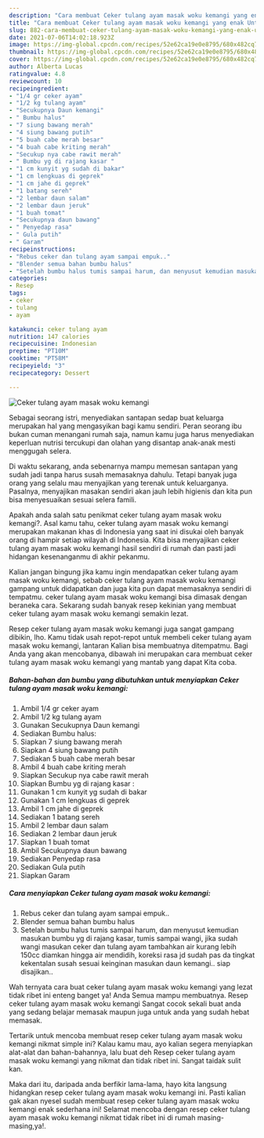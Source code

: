 ```yaml
---
description: "Cara membuat Ceker tulang ayam masak woku kemangi yang enak Untuk Jualan"
title: "Cara membuat Ceker tulang ayam masak woku kemangi yang enak Untuk Jualan"
slug: 882-cara-membuat-ceker-tulang-ayam-masak-woku-kemangi-yang-enak-untuk-jualan
date: 2021-07-06T14:02:18.923Z
image: https://img-global.cpcdn.com/recipes/52e62ca19e0e8795/680x482cq70/ceker-tulang-ayam-masak-woku-kemangi-foto-resep-utama.jpg
thumbnail: https://img-global.cpcdn.com/recipes/52e62ca19e0e8795/680x482cq70/ceker-tulang-ayam-masak-woku-kemangi-foto-resep-utama.jpg
cover: https://img-global.cpcdn.com/recipes/52e62ca19e0e8795/680x482cq70/ceker-tulang-ayam-masak-woku-kemangi-foto-resep-utama.jpg
author: Alberta Lucas
ratingvalue: 4.8
reviewcount: 10
recipeingredient:
- "1/4 gr ceker ayam"
- "1/2 kg tulang ayam"
- "Secukupnya Daun kemangi"
- " Bumbu halus"
- "7 siung bawang merah"
- "4 siung bawang putih"
- "5 buah cabe merah besar"
- "4 buah cabe kriting merah"
- "Secukup nya cabe rawit merah"
- " Bumbu yg di rajang kasar "
- "1 cm kunyit yg sudah di bakar"
- "1 cm lengkuas di geprek"
- "1 cm jahe di geprek"
- "1 batang sereh"
- "2 lembar daun salam"
- "2 lembar daun jeruk"
- "1 buah tomat"
- "Secukupnya daun bawang"
- " Penyedap rasa"
- " Gula putih"
- " Garam"
recipeinstructions:
- "Rebus ceker dan tulang ayam sampai empuk.."
- "Blender semua bahan bumbu halus"
- "Setelah bumbu halus tumis sampai harum, dan menyusut kemudian masukan bumbu yg di rajang kasar, tumis sampai wangi, jika sudah wangi masukan ceker dan tulang ayam tambahkan air kurang lebih 150cc diamkan hingga air mendidih, koreksi rasa jd sudah pas da tingkat kekentalan susah sesuai keinginan masukan daun kemangi.. siap disajikan.."
categories:
- Resep
tags:
- ceker
- tulang
- ayam

katakunci: ceker tulang ayam 
nutrition: 147 calories
recipecuisine: Indonesian
preptime: "PT10M"
cooktime: "PT58M"
recipeyield: "3"
recipecategory: Dessert

---
```



![Ceker tulang ayam masak woku kemangi](https://img-global.cpcdn.com/recipes/52e62ca19e0e8795/680x482cq70/ceker-tulang-ayam-masak-woku-kemangi-foto-resep-utama.jpg)

Sebagai seorang istri, menyediakan santapan sedap buat keluarga merupakan hal yang mengasyikan bagi kamu sendiri. Peran seorang ibu bukan cuman menangani rumah saja, namun kamu juga harus menyediakan keperluan nutrisi tercukupi dan olahan yang disantap anak-anak mesti menggugah selera.

Di waktu  sekarang, anda sebenarnya mampu memesan santapan yang sudah jadi tanpa harus susah memasaknya dahulu. Tetapi banyak juga orang yang selalu mau menyajikan yang terenak untuk keluarganya. Pasalnya, menyajikan masakan sendiri akan jauh lebih higienis dan kita pun bisa menyesuaikan sesuai selera famili. 



Apakah anda salah satu penikmat ceker tulang ayam masak woku kemangi?. Asal kamu tahu, ceker tulang ayam masak woku kemangi merupakan makanan khas di Indonesia yang saat ini disukai oleh banyak orang di hampir setiap wilayah di Indonesia. Kita bisa menyajikan ceker tulang ayam masak woku kemangi hasil sendiri di rumah dan pasti jadi hidangan kesenanganmu di akhir pekanmu.

Kalian jangan bingung jika kamu ingin mendapatkan ceker tulang ayam masak woku kemangi, sebab ceker tulang ayam masak woku kemangi gampang untuk didapatkan dan juga kita pun dapat memasaknya sendiri di tempatmu. ceker tulang ayam masak woku kemangi bisa dimasak dengan beraneka cara. Sekarang sudah banyak resep kekinian yang membuat ceker tulang ayam masak woku kemangi semakin lezat.

Resep ceker tulang ayam masak woku kemangi juga sangat gampang dibikin, lho. Kamu tidak usah repot-repot untuk membeli ceker tulang ayam masak woku kemangi, lantaran Kalian bisa membuatnya ditempatmu. Bagi Anda yang akan mencobanya, dibawah ini merupakan cara membuat ceker tulang ayam masak woku kemangi yang mantab yang dapat Kita coba.

<!--inarticleads1-->

##### Bahan-bahan dan bumbu yang dibutuhkan untuk menyiapkan Ceker tulang ayam masak woku kemangi:

1. Ambil 1/4 gr ceker ayam
1. Ambil 1/2 kg tulang ayam
1. Gunakan Secukupnya Daun kemangi
1. Sediakan  Bumbu halus:
1. Siapkan 7 siung bawang merah
1. Siapkan 4 siung bawang putih
1. Sediakan 5 buah cabe merah besar
1. Ambil 4 buah cabe kriting merah
1. Siapkan Secukup nya cabe rawit merah
1. Siapkan  Bumbu yg di rajang kasar :
1. Gunakan 1 cm kunyit yg sudah di bakar
1. Gunakan 1 cm lengkuas di geprek
1. Ambil 1 cm jahe di geprek
1. Sediakan 1 batang sereh
1. Ambil 2 lembar daun salam
1. Sediakan 2 lembar daun jeruk
1. Siapkan 1 buah tomat
1. Ambil Secukupnya daun bawang
1. Sediakan  Penyedap rasa
1. Sediakan  Gula putih
1. Siapkan  Garam




<!--inarticleads2-->

##### Cara menyiapkan Ceker tulang ayam masak woku kemangi:

1. Rebus ceker dan tulang ayam sampai empuk..
1. Blender semua bahan bumbu halus
1. Setelah bumbu halus tumis sampai harum, dan menyusut kemudian masukan bumbu yg di rajang kasar, tumis sampai wangi, jika sudah wangi masukan ceker dan tulang ayam tambahkan air kurang lebih 150cc diamkan hingga air mendidih, koreksi rasa jd sudah pas da tingkat kekentalan susah sesuai keinginan masukan daun kemangi.. siap disajikan..




Wah ternyata cara buat ceker tulang ayam masak woku kemangi yang lezat tidak ribet ini enteng banget ya! Anda Semua mampu membuatnya. Resep ceker tulang ayam masak woku kemangi Sangat cocok sekali buat anda yang sedang belajar memasak maupun juga untuk anda yang sudah hebat memasak.

Tertarik untuk mencoba membuat resep ceker tulang ayam masak woku kemangi nikmat simple ini? Kalau kamu mau, ayo kalian segera menyiapkan alat-alat dan bahan-bahannya, lalu buat deh Resep ceker tulang ayam masak woku kemangi yang nikmat dan tidak ribet ini. Sangat taidak sulit kan. 

Maka dari itu, daripada anda berfikir lama-lama, hayo kita langsung hidangkan resep ceker tulang ayam masak woku kemangi ini. Pasti kalian gak akan nyesel sudah membuat resep ceker tulang ayam masak woku kemangi enak sederhana ini! Selamat mencoba dengan resep ceker tulang ayam masak woku kemangi nikmat tidak ribet ini di rumah masing-masing,ya!.

